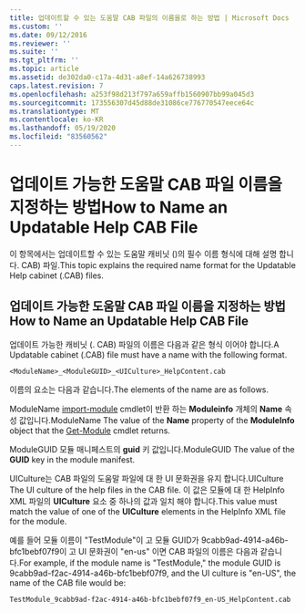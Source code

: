 ```yaml
---
title: 업데이트할 수 있는 도움말 CAB 파일의 이름을로 하는 방법 | Microsoft Docs
ms.custom: ''
ms.date: 09/12/2016
ms.reviewer: ''
ms.suite: ''
ms.tgt_pltfrm: ''
ms.topic: article
ms.assetid: de302da0-c17a-4d31-a8ef-14a626738993
caps.latest.revision: 7
ms.openlocfilehash: a253f98d213f797a659affb1560907bb99a045d3
ms.sourcegitcommit: 173556307d45d88de31086ce776770547eece64c
ms.translationtype: MT
ms.contentlocale: ko-KR
ms.lasthandoff: 05/19/2020
ms.locfileid: "83560562"
---
```

# <a name="how-to-name-an-updatable-help-cab-file"></a><span data-ttu-id="eac68-102">업데이트 가능한 도움말 CAB 파일 이름을 지정하는 방법</span><span class="sxs-lookup"><span data-stu-id="eac68-102">How to Name an Updatable Help CAB File</span></span>

<span data-ttu-id="eac68-103">이 항목에서는 업데이트할 수 있는 도움말 캐비닛 ()의 필수 이름 형식에 대해 설명 합니다. CAB) 파일.</span><span class="sxs-lookup"><span data-stu-id="eac68-103">This topic explains the required name format for the Updatable Help cabinet (.CAB) files.</span></span>

## <a name="how-to-name-an-updatable-help-cab-file"></a><span data-ttu-id="eac68-104">업데이트 가능한 도움말 CAB 파일 이름을 지정하는 방법</span><span class="sxs-lookup"><span data-stu-id="eac68-104">How to Name an Updatable Help CAB File</span></span>

<span data-ttu-id="eac68-105">업데이트 가능한 캐비닛 (. CAB) 파일의 이름은 다음과 같은 형식 이어야 합니다.</span><span class="sxs-lookup"><span data-stu-id="eac68-105">A Updatable cabinet (.CAB) file must have a name with the following format.</span></span>

`<ModuleName>_<ModuleGUID>_<UICulture>_HelpContent.cab`

<span data-ttu-id="eac68-106">이름의 요소는 다음과 같습니다.</span><span class="sxs-lookup"><span data-stu-id="eac68-106">The elements of the name are as follows.</span></span>

<span data-ttu-id="eac68-107">ModuleName [import-module](/powershell/module/Microsoft.PowerShell.Core/Get-Module) cmdlet이 반환 하는 **Moduleinfo** 개체의 **Name** 속성 값입니다.</span><span class="sxs-lookup"><span data-stu-id="eac68-107">ModuleName The value of the **Name** property of the **ModuleInfo** object that the [Get-Module](/powershell/module/Microsoft.PowerShell.Core/Get-Module) cmdlet returns.</span></span>

<span data-ttu-id="eac68-108">ModuleGUID 모듈 매니페스트의 **guid** 키 값입니다.</span><span class="sxs-lookup"><span data-stu-id="eac68-108">ModuleGUID The value of the **GUID** key in the module manifest.</span></span>

<span data-ttu-id="eac68-109">UICulture는 CAB 파일의 도움말 파일에 대 한 UI 문화권을 유지 합니다.</span><span class="sxs-lookup"><span data-stu-id="eac68-109">UICulture The UI culture of the help files in the CAB file.</span></span> <span data-ttu-id="eac68-110">이 값은 모듈에 대 한 HelpInfo XML 파일의 **UICulture** 요소 중 하나의 값과 일치 해야 합니다.</span><span class="sxs-lookup"><span data-stu-id="eac68-110">This value must match the value of one of the **UICulture** elements in the HelpInfo XML file for the module.</span></span>

<span data-ttu-id="eac68-111">예를 들어 모듈 이름이 "TestModule"이 고 모듈 GUID가 9cabb9ad-4914-a46b-bfc1bebf07f9이 고 UI 문화권이 "en-us" 이면 CAB 파일의 이름은 다음과 같습니다.</span><span class="sxs-lookup"><span data-stu-id="eac68-111">For example, if the module name is "TestModule," the module GUID is 9cabb9ad-f2ac-4914-a46b-bfc1bebf07f9, and the UI culture is "en-US", the name of the CAB file would be:</span></span>

`TestModule_9cabb9ad-f2ac-4914-a46b-bfc1bebf07f9_en-US_HelpContent.cab`
